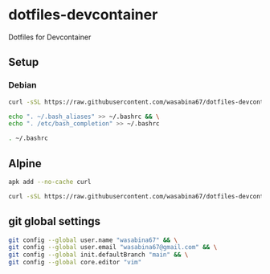 # dotfiles-devcontainer
Dotfiles for Devcontainer

## Setup

### Debian

```bash
curl -sSL https://raw.githubusercontent.com/wasabina67/dotfiles-devcontainer/main/setup.sh | bash
```

```bash
echo ". ~/.bash_aliases" >> ~/.bashrc && \
echo ". /etc/bash_completion" >> ~/.bashrc
```

```bash
. ~/.bashrc
```

## Alpine

```bash
apk add --no-cache curl
```

```bash
curl -sSL https://raw.githubusercontent.com/wasabina67/dotfiles-devcontainer/main/alpine/setup.sh | bash
```

## git global settings

```bash
git config --global user.name "wasabina67" && \
git config --global user.email "wasabina67@gmail.com" && \
git config --global init.defaultBranch "main" && \
git config --global core.editor "vim"
```
